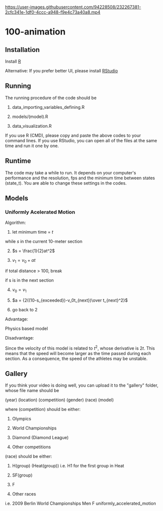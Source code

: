 https://user-images.githubusercontent.com/94228508/232267381-2cfc341e-1df0-4ccc-a948-f9e4c73a40a8.mp4

# 100-animation

## Installation

Install [R](https://cran.r-project.org/bin/windows/base/)

Alternative: If you prefer better UI, please install [RStudio](https://posit.co/downloads/)

## Running

The running procedure of the code should be

1. data_importing_variables_defining.R

2. models/(model).R

3. data_visualization.R

If you use R (CMD), please copy and paste the above codes to your command lines. If you use RStudio, you can open all of the files at the same time and run it one by one. 

## Runtime

The code may take a while to run. It depends on your computer's performance and the resolution, fps and the minimum time between states (state_t). You are able to change these settings in the codes. 

## Models

### Uniformly Acelerated Motion

Algorithm:

1. let minimum time = $t$

while $s$ in the current 10-meter section

2. $s = \frac{1}{2}at^2$

3. $v_1 = v_0 + at$

if total distance > 100, break

if s is in the next section

4. $v_0 = v_1$

5. $a = {2((10-s_{exceeded})-v_0t_{next})\over t_{next}^2}$

6. go back to 2

Advantage:

Physics based model

Disadvantage:

Since the velocity of this model is related to $t^2$, whose derivative is $2t$. This means that the speed will become larger as the time passed during each section. As a consequence, the speed of the athletes may be unstable. 

## Gallery

If you think your video is doing well, you can upload it to the "gallery" folder, whose file name should be

(year) (location) (competition) (gender) (race) (model)

where (competition) should be either: 

1. Olympics

2. World Championships

3. Diamond (Diamond League)

4. Other competitions

(race) should be either:

1. H(group) (Heat(group)) i.e. H1 for the first group in Heat

2. SF(group)

3. F

4. Other races

i.e. 2009 Berlin World Championships Men F uniformly_accelerated_motion
